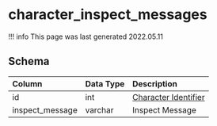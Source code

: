 # character_inspect_messages

!!! info
	This page was last generated 2022.05.11

## Schema

| Column | Data Type | Description |
| :--- | :--- | :--- |
| id | int | [Character Identifier](character_data.md) |
| inspect_message | varchar | Inspect Message |

